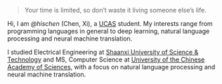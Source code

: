 > Your time is limited, so don’t waste it living someone else’s life. 

Hi, I am _@hischen_ (Chen, Xi), a [UCAS](https://www.ucas.edu.cn/) student. My interests range from programming languages in general to deep learning, natural language processing and neural machine translation. 


I studied Electrical Engineering at [Shaanxi University of Science & Technology](https://en.wikipedia.org/wiki/Shaanxi_University_of_Science_and_Technology) and MS, Computer Science at [University of the Chinese Academy of Sciences](https://en.wikipedia.org/wiki/University_of_the_Chinese_Academy_of_Sciences), with a focus on  natural language processing and neural machine translation.

